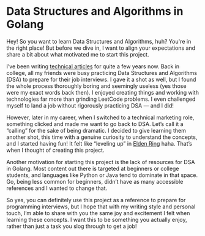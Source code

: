 # Data Structures and Algorithms in Golang

Hey! So you want to learn Data Structures and Algorithms, huh? You're in the right place! But before we dive in, I want to align your expectations and share a bit about what motivated me to start this project.

I’ve been writing [technical articles](https://arshsharma.com/) for quite a few years now. Back in college, all my friends were busy practicing Data Structures and Algorithms (DSA) to prepare for their job interviews. I gave it a shot as well, but I found the whole process thoroughly boring and seemingly useless (yes those were my exact words back then). I enjoyed creating things and working with technologies far more than grinding LeetCode problems. I even challenged myself to land a job without rigorously practicing DSA — and I did!

However, later in my career, when I switched to a technical marketing role, something clicked and made me want to go back to DSA. Let’s call it a “calling” for the sake of being dramatic. I decided to give learning them another shot, this time with a genuine curiosity to understand the concepts, and I started having fun! It felt like “leveling up” in [Elden Ring](https://randsinrepose.com/archives/dont-panic/) haha. That’s when I thought of creating this project.

Another motivation for starting this project is the lack of resources for DSA in Golang. Most content out there is targeted at beginners or college students, and languages like Python or Java tend to dominate in that space. Go, being less common for beginners, didn’t have as many accessible references and I wanted to change that.

So yes, you can definitely use this project as a reference to prepare for programming interviews, but I hope that with my writing style and personal touch, I’m able to share with you the same joy and excitement I felt when learning these concepts. I want this to be something you actually enjoy, rather than just a task you slog through to get a job!

